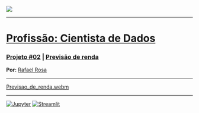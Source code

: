 [![](https://raw.githubusercontent.com/raafarosa/Ebac_Data_Scientist_General/main/utilities/newebac_logo_black_half.png)](https://github.com/raafarosa/Ebac_Data_Scientist_General)

---

# [**Profissão: Cientista de Dados**](https://github.com/rhatiro/Curso_EBAC-Profissao_Cientista_de_Dados)
### [**Projeto #02**](https://github.com/raafarosa/projeto_2_previsao_de_renda/blob/main/Projeto_2_previsao_de_renda.ipynb) | [Previsão de renda](https://rafael-rosa-projeto-2.streamlit.app/)

**Por:** [Rafael Rosa](https://www.linkedin.com/in/rafael-rosa-alves/)<br>

---

[Previsao_de_renda.webm](https://github.com/raafarosa/projeto_2_previsao_de_renda/assets/141688193/585ea86e-6385-4790-b1e6-1be544c7454f)

---

[![Jupyter](https://img.shields.io/badge/Jupyter-F37626.svg?&logo=Jupyter&logoColor=white)](https://github.com/raafarosa/projeto_2_previsao_de_renda/blob/main/Projeto_2_previsao_de_renda.ipynb)
[![Streamlit](https://img.shields.io/badge/Streamlit-FF4B4B?logo=Streamlit&logoColor=white)](https://rafael-rosa-projeto-2.streamlit.app/)


